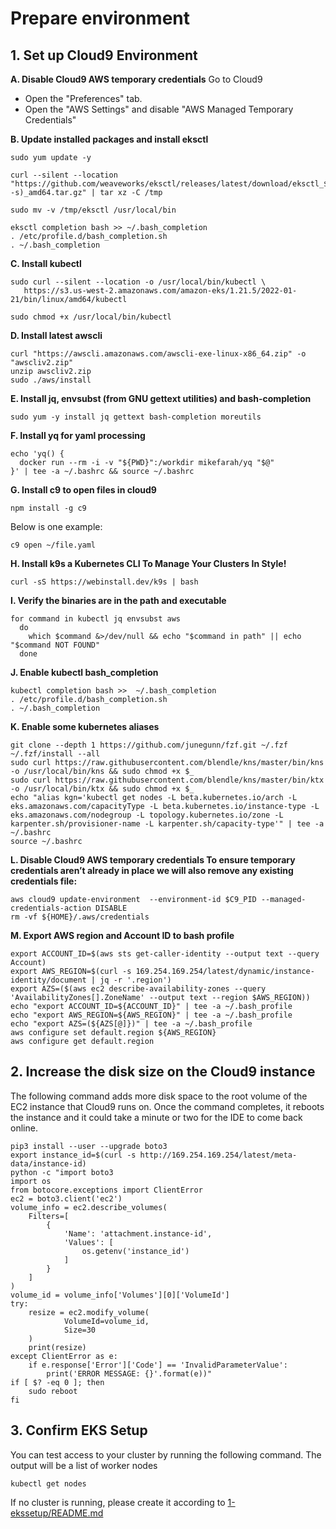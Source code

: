 # Prepare environment

## 1. Set up Cloud9 Environment

**A. Disable Cloud9 AWS temporary credentials**
Go to Cloud9
* Open the "Preferences" tab.
* Open the "AWS Settings" and disable "AWS Managed Temporary Credentials"

**B. Update installed packages and install eksctl**
```
sudo yum update -y

curl --silent --location "https://github.com/weaveworks/eksctl/releases/latest/download/eksctl_$(uname -s)_amd64.tar.gz" | tar xz -C /tmp

sudo mv -v /tmp/eksctl /usr/local/bin

eksctl completion bash >> ~/.bash_completion
. /etc/profile.d/bash_completion.sh
. ~/.bash_completion
```
**C. Install kubectl**

```
sudo curl --silent --location -o /usr/local/bin/kubectl \
   https://s3.us-west-2.amazonaws.com/amazon-eks/1.21.5/2022-01-21/bin/linux/amd64/kubectl

sudo chmod +x /usr/local/bin/kubectl
```

**D. Install latest awscli**
```
curl "https://awscli.amazonaws.com/awscli-exe-linux-x86_64.zip" -o "awscliv2.zip"
unzip awscliv2.zip
sudo ./aws/install
```

**E. Install jq, envsubst (from GNU gettext utilities) and bash-completion**
```
sudo yum -y install jq gettext bash-completion moreutils
```

**F. Install yq for yaml processing**
```
echo 'yq() {
  docker run --rm -i -v "${PWD}":/workdir mikefarah/yq "$@"
}' | tee -a ~/.bashrc && source ~/.bashrc
```

**G. Install c9 to open files in cloud9**
```
npm install -g c9
```
Below is one example:
```
c9 open ~/file.yaml
```

**H. Install k9s a Kubernetes CLI To Manage Your Clusters In Style!**
```
curl -sS https://webinstall.dev/k9s | bash
```

**I. Verify the binaries are in the path and executable**
```
for command in kubectl jq envsubst aws
  do
    which $command &>/dev/null && echo "$command in path" || echo "$command NOT FOUND"
  done
```

**J. Enable kubectl bash_completion**
```
kubectl completion bash >>  ~/.bash_completion
. /etc/profile.d/bash_completion.sh
. ~/.bash_completion
```

**K. Enable some kubernetes aliases**
```
git clone --depth 1 https://github.com/junegunn/fzf.git ~/.fzf
~/.fzf/install --all
sudo curl https://raw.githubusercontent.com/blendle/kns/master/bin/kns -o /usr/local/bin/kns && sudo chmod +x $_
sudo curl https://raw.githubusercontent.com/blendle/kns/master/bin/ktx -o /usr/local/bin/ktx && sudo chmod +x $_
echo "alias kgn='kubectl get nodes -L beta.kubernetes.io/arch -L eks.amazonaws.com/capacityType -L beta.kubernetes.io/instance-type -L eks.amazonaws.com/nodegroup -L topology.kubernetes.io/zone -L karpenter.sh/provisioner-name -L karpenter.sh/capacity-type'" | tee -a ~/.bashrc
source ~/.bashrc
```

**L. Disable Cloud9 AWS temporary credentials To ensure temporary credentials aren’t already in place we will also remove any existing credentials file:**
```
aws cloud9 update-environment  --environment-id $C9_PID --managed-credentials-action DISABLE
rm -vf ${HOME}/.aws/credentials
```

**M. Export AWS region and Account ID to bash profile**
```
export ACCOUNT_ID=$(aws sts get-caller-identity --output text --query Account)
export AWS_REGION=$(curl -s 169.254.169.254/latest/dynamic/instance-identity/document | jq -r '.region')
export AZS=($(aws ec2 describe-availability-zones --query 'AvailabilityZones[].ZoneName' --output text --region $AWS_REGION))
echo "export ACCOUNT_ID=${ACCOUNT_ID}" | tee -a ~/.bash_profile
echo "export AWS_REGION=${AWS_REGION}" | tee -a ~/.bash_profile
echo "export AZS=(${AZS[@]})" | tee -a ~/.bash_profile
aws configure set default.region ${AWS_REGION}
aws configure get default.region
```

## 2. Increase the disk size on the Cloud9 instance
The following command adds more disk space to the root volume of the EC2 instance that Cloud9 runs on. Once the command completes, it reboots the instance and it could take a minute or two for the IDE to come back online.
```
pip3 install --user --upgrade boto3
export instance_id=$(curl -s http://169.254.169.254/latest/meta-data/instance-id)
python -c "import boto3
import os
from botocore.exceptions import ClientError 
ec2 = boto3.client('ec2')
volume_info = ec2.describe_volumes(
    Filters=[
        {
            'Name': 'attachment.instance-id',
            'Values': [
                os.getenv('instance_id')
            ]
        }
    ]
)
volume_id = volume_info['Volumes'][0]['VolumeId']
try:
    resize = ec2.modify_volume(    
            VolumeId=volume_id,    
            Size=30
    )
    print(resize)
except ClientError as e:
    if e.response['Error']['Code'] == 'InvalidParameterValue':
        print('ERROR MESSAGE: {}'.format(e))"
if [ $? -eq 0 ]; then
    sudo reboot
fi
```

## 3. Confirm EKS Setup
You can test access to your cluster by running the following command. The output will be a list of worker nodes
```
kubectl get nodes
```
If no cluster is running, please create it according to [1-ekssetup/README.md](../1-ekssetup/README.md)